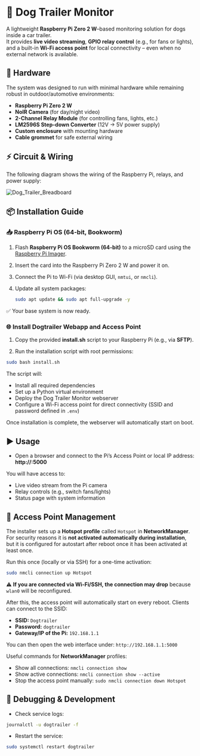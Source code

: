 # 🐶 Dog Trailer Monitor

A lightweight **Raspberry Pi Zero 2 W**–based monitoring solution for dogs inside a car trailer.  
It provides **live video streaming**, **GPIO relay control** (e.g., for fans or lights), and a built-in **Wi-Fi access point** for local connectivity – even when no external network is available.


## 🔧 Hardware

The system was designed to run with minimal hardware while remaining robust in outdoor/automotive environments:

- **Raspberry Pi Zero 2 W**  
- **NoIR Camera** (for day/night video)  
- **2-Channel Relay Module** (for controlling fans, lights, etc.)  
- **LM2596S Step-down Converter** (12V → 5V power supply)  
- **Custom enclosure** with mounting hardware  
- **Cable grommet** for safe external wiring   


## ⚡ Circuit & Wiring

The following diagram shows the wiring of the Raspberry Pi, relays, and power supply:  

![Dog_Trailer_Breadboard](https://github.com/user-attachments/assets/2f722542-6e5a-446f-82ca-80c806fdb9cd)


## 📦 Installation Guide

### 📥 Raspberry Pi OS (64-bit, Bookworm)

1. Flash **Raspberry Pi OS Bookworm (64-bit)** to a microSD card using the [Raspberry Pi Imager](https://www.raspberrypi.com/software/).
2. Insert the card into the Raspberry Pi Zero 2 W and power it on.
3. Connect the Pi to Wi-Fi (via desktop GUI, `nmtui`, or `nmcli`).  
4. Update all system packages:  

   ```bash
   sudo apt update && sudo apt full-upgrade -y
   ```

✅ Your base system is now ready.


### 🌐 Install Dogtrailer Webapp and Access Point

1. Copy the provided **install.sh** script to your Raspberry Pi (e.g., via **SFTP**).

2. Run the installation script with root permissions:

```bash
sudo bash install.sh
```

The script will:

- Install all required dependencies
- Set up a Python virtual environment
- Deploy the Dog Trailer Monitor webserver
- Configure a Wi-Fi access point for direct connectivity (SSID and password defined in `.env`)

Once installation is complete, the webserver will automatically start on boot.


## ▶️ Usage

- Open a browser and connect to the Pi’s Access Point or local IP address: **http://<RASPBERRY-IP>:5000**

You will have access to:

- Live video stream from the Pi camera
- Relay controls (e.g., switch fans/lights)
- Status page with system information


## 📡 Access Point Management

The installer sets up a **Hotspot profile** called `Hotspot` in **NetworkManager**.  
For security reasons it is **not activated automatically during installation**, but it is configured for autostart after reboot once it has been activated at least once.

Run this once (locally or via SSH) for a one-time activation:

```bash
sudo nmcli connection up Hotspot
```
⚠️ **If you are connected via Wi-Fi/SSH, the connection may drop** because `wlan0` will be reconfigured.

After this, the access point will automatically start on every reboot.
Clients can connect to the SSID:
- **SSID:** `Dogtrailer`
- **Password:** `dogtrailer`
- **Gateway/IP of the Pi:** `192.168.1.1`

You can then open the web interface under: `http://192.168.1.1:5000`

Useful commands for **NetworkManager** profiles:

- Show all connections: `nmcli connection show`
- Show active connections: `nmcli connection show --active`
- Stop the access point manually: `sudo nmcli connection down Hotspot`


## 🐞 Debugging & Development

- Check service logs:
```bash
journalctl -u dogtrailer -f
```

- Restart the service:
```bash
sudo systemctl restart dogtrailer
```